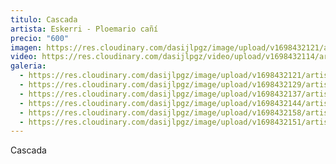 ```yaml
---
titulo: Cascada
artista: Eskerri - Ploemario cañí
precio: "600"
imagen: https://res.cloudinary.com/dasijlpgz/image/upload/v1698432121/artistas/Eskerri%20-%20Ploemario%20ca%C3%B1%C3%AD/32_Cascada/P1070802.jpg
video: https://res.cloudinary.com/dasijlpgz/video/upload/v1698432114/artistas/Eskerri%20-%20Ploemario%20ca%C3%B1%C3%AD/32_Cascada/Sin_t%C3%ADtulo_1-1.mp4
galeria:
  - https://res.cloudinary.com/dasijlpgz/image/upload/v1698432121/artistas/Eskerri%20-%20Ploemario%20ca%C3%B1%C3%AD/32_Cascada/P1070802.jpg
  - https://res.cloudinary.com/dasijlpgz/image/upload/v1698432129/artistas/Eskerri%20-%20Ploemario%20ca%C3%B1%C3%AD/32_Cascada/P1070803.jpg
  - https://res.cloudinary.com/dasijlpgz/image/upload/v1698432137/artistas/Eskerri%20-%20Ploemario%20ca%C3%B1%C3%AD/32_Cascada/P1070806.jpg
  - https://res.cloudinary.com/dasijlpgz/image/upload/v1698432144/artistas/Eskerri%20-%20Ploemario%20ca%C3%B1%C3%AD/32_Cascada/P1070807.jpg
  - https://res.cloudinary.com/dasijlpgz/image/upload/v1698432158/artistas/Eskerri%20-%20Ploemario%20ca%C3%B1%C3%AD/32_Cascada/P1070811.jpg
  - https://res.cloudinary.com/dasijlpgz/image/upload/v1698432151/artistas/Eskerri%20-%20Ploemario%20ca%C3%B1%C3%AD/32_Cascada/P1070809.jpg
---
```

Cascada